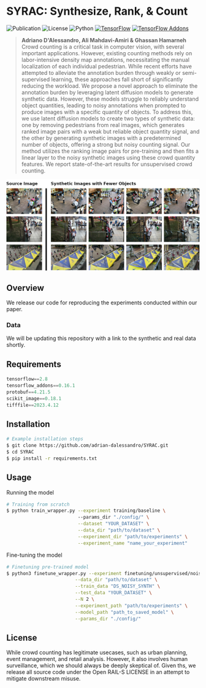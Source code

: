 # SYRAC: Synthesize, Rank, & Count

![Publication](https://img.shields.io/badge/arXiv-pending-red.svg)
![License](https://img.shields.io/badge/License-AI_Pubs_Open_RAIL_S-blue.svg)
![Python](https://img.shields.io/badge/Python-3.8-blue.svg)
[![TensorFlow](https://img.shields.io/badge/TensorFlow-2.8-orange.svg)](https://github.com/tensorflow/tensorflow/releases/tag/v2.8.0)
[![TensorFlow Addons](https://img.shields.io/badge/TensorFlow_Addons-0.16.1-orange.svg)](https://www.tensorflow.org/addons/overview)

> **Adriano D'Alessandro, Ali Mahdavi-Amiri \& Ghassan Hamarneh**  
>  Crowd counting is a critical task in computer vision, with several important applications. However, existing counting methods rely on labor-intensive density map annotations, necessitating the manual localization of each individual pedestrian. While recent efforts have attempted to alleviate the annotation burden through weakly or semi-supervised learning, these approaches fall short of significantly reducing the workload. We propose a novel approach to eliminate the annotation burden by leveraging latent diffusion models to generate synthetic data. However, these models struggle to reliably understand object quantities, leading to noisy annotations when prompted to produce images with a specific quantity of objects. To address this, we use latent diffusion models to create two types of synthetic data: one by removing pedestrians from real images, which generates ranked image pairs with a weak but reliable object quantity signal, and the other by generating synthetic images with a predetermined number of objects, offering a strong but noisy counting signal. Our method utilizes the ranking image pairs for pre-training and then fits a linear layer to the noisy synthetic images using these crowd quantity features. We report state-of-the-art results for unsupervised crowd counting. 

![Synthetic Images Header](figures/synthetic_images.png)

## Overview
We release our code for reproducing the experiments conducted within our paper.


### Data

We will be updating this repository with a link to the synthetic and real data shortly.

## Requirements
```python
tensorflow==2.8
tensorflow_addons==0.16.1
protobuf==4.21.5
scikit_image==0.18.1
tifffile==2023.4.12
```
## Installation

```bash
# Example installation steps
$ git clone https://github.com/adrian-dalessandro/SYRAC.git
$ cd SYRAC
$ pip install -r requirements.txt
```

## Usage
Running the model

```bash
# Training from scratch
$ python train_wrapper.py --experiment training/baseline \ 
                          --params_dir "./config/" \
                          --dataset "YOUR_DATASET" \
                          --data_dir "path/to/dataset" \
                          --experiment_dir "path/to/experiments" \
                          --experiment_name "name_your_experiment"
```
Fine-tuning the model
```bash
# Finetuning pre-trained model
$ python3 finetune_wrapper.py --experiment finetuning/unsupervised/noisy_synth_regress \
                         --data_dir "path/to/dataset" \
                         --train_data "DS_NOISY_SYNTH" \
                         --test_data "YOUR_DATASET" \
                         --N 2 \
                         --experiment_path "path/to/experiments" \
                         --model_path "path_to_saved_model" \
                         --params_dir "./config/"
```

## License

While crowd counting has legitimate usecases, such as urban planning, event management, and retail analysis. However, it also involves human surveillance, which we should always be deeply skeptical of. Given ths, we release all source code under the Open RAIL-S LICENSE in an attempt to mitigate downstream misuse.

